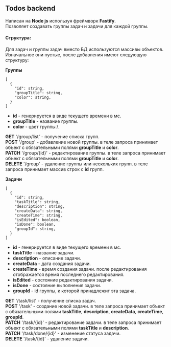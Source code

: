 ## Todos backend
Написан на **Node js** используя фреймворк **Fastify**.\
Позволяет создавать группы задач и задачи для каждой группы.

#### Структура:
Для задач и группы задач вместо БД используются массивы
объектов. Изначальное они пустые, после добавления имеют
следующую структуру:

**Группы**
```
[
  {
    "id": string,
    "groupTitle": string,
    "color": string,
  }
]
```
- **id** - генерируется в виде текущего времени в мс.
- **groupTitle** - название группы.
- **color** - цвет группы.\

**GET** '/group/list' - получение списка групп.\
**POST** '/group' - добавление новой группы. в теле запроса
    принимает объект с обязательными полями **groupTitle** и
    **color**.\
**PATCH** '/group/{id}' - редактирование группы. в теле
    запроса принимает объект с обязательными полями **groupTitle**
    и **color**.\
**DELETE** '/group' - удаление группы или нескольких групп.
    в теле запроса принимает массив строк с **id** групп.

**Задачи**
```
[
  {
    "id": string,
    "taskTitle": string,
    "description": string,
    "createData": string,
    "createTime": string,
    "isEdited": boolean,
    "isDone": boolean,
    "groupId": string,
  }
]
```
- **id** - генерируется в виде текущего времени в мс.
- **taskTitle** - название задачи.
- **description** - описание задачи.
- **createData** - дата создания задачи.
- **createTime** - время создания задачи. после редактирования
    отображается время последнего редактирования.
- **isEdited** - состояние редактирования задачи.
- **isDone** - состояние выполнения задачи.
- **groupId** - id группы, к которой принадлежит эта задача.

**GET** '/task/list' - получение списка задач.\
**POST** '/task' - создание новой задачи. в теле запроса
    принимает объект с обязательными полями **taskTitle**,
    **description**, **createData**, **createTime**, **groupId**.\
**PATCH** '/task/{id}' - редактирование задачи. в теле
    запроса принимает объект с обязательными полями **taskTitle**
    и **description**.\
**PATCH** '/task/done/{id}' - изменение статуса задачи.\
**DELETE** '/task/{id}' - удаление задачи.
